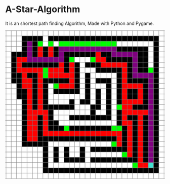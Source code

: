 # A-Star-Algorithm
It is an shortest path finding Algorithm, Made with Python and Pygame.

![picture](image.PNG)

